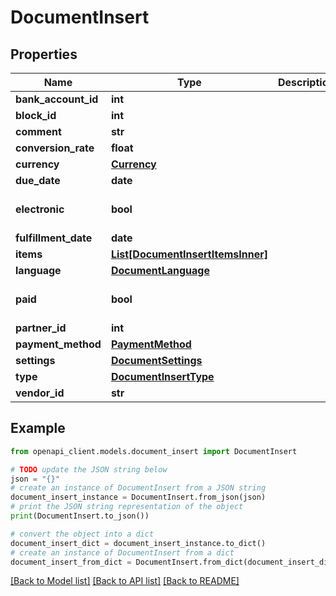 # DocumentInsert


## Properties

Name | Type | Description | Notes
------------ | ------------- | ------------- | -------------
**bank_account_id** | **int** |  | [optional] 
**block_id** | **int** |  | 
**comment** | **str** |  | [optional] 
**conversion_rate** | **float** |  | [optional] 
**currency** | [**Currency**](Currency.md) |  | 
**due_date** | **date** |  | 
**electronic** | **bool** |  | [optional] [default to False]
**fulfillment_date** | **date** |  | 
**items** | [**List[DocumentInsertItemsInner]**](DocumentInsertItemsInner.md) |  | [optional] 
**language** | [**DocumentLanguage**](DocumentLanguage.md) |  | 
**paid** | **bool** |  | [optional] [default to False]
**partner_id** | **int** |  | 
**payment_method** | [**PaymentMethod**](PaymentMethod.md) |  | 
**settings** | [**DocumentSettings**](DocumentSettings.md) |  | [optional] 
**type** | [**DocumentInsertType**](DocumentInsertType.md) |  | 
**vendor_id** | **str** |  | [optional] 

## Example

```python
from openapi_client.models.document_insert import DocumentInsert

# TODO update the JSON string below
json = "{}"
# create an instance of DocumentInsert from a JSON string
document_insert_instance = DocumentInsert.from_json(json)
# print the JSON string representation of the object
print(DocumentInsert.to_json())

# convert the object into a dict
document_insert_dict = document_insert_instance.to_dict()
# create an instance of DocumentInsert from a dict
document_insert_from_dict = DocumentInsert.from_dict(document_insert_dict)
```
[[Back to Model list]](../README.md#documentation-for-models) [[Back to API list]](../README.md#documentation-for-api-endpoints) [[Back to README]](../README.md)


